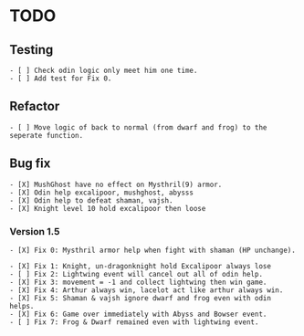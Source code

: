 # TODO

## Testing

    - [ ] Check odin logic only meet him one time.
    - [ ] Add test for Fix 0.

## Refactor

    - [ ] Move logic of back to normal (from dwarf and frog) to the seperate function.

## Bug fix

    - [X] MushGhost have no effect on Mysthril(9) armor.
    - [X] Odin help excalipoor, mushghost, abysss
    - [X] Odin help to defeat shaman, vajsh.
    - [X] Knight level 10 hold excalipoor then loose

### Version 1.5

    - [X] Fix 0: Mysthril armor help when fight with shaman (HP unchange).

    - [X] Fix 1: Knight, un-dragonknight hold Excalipoor always lose
    - [ ] Fix 2: Lightwing event will cancel out all of odin help.
    - [X] Fix 3: movement = -1 and collect lightwing then win game.
    - [X] Fix 4: Arthur always win, lacelot act like arthur always win.
    - [X] Fix 5: Shaman & vajsh ignore dwarf and frog even with odin helps.
    - [X] Fix 6: Game over immediately with Abyss and Bowser event.
    - [ ] Fix 7: Frog & Dwarf remained even with lightwing event.

